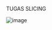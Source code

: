 TUGAS SLICING



![image](https://github.com/user-attachments/assets/10594e92-9f19-4580-a440-5d06fa1b9015)

